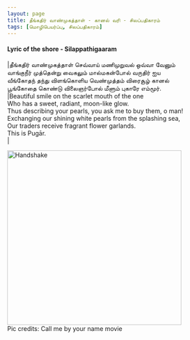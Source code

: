 ```yaml
---
layout: page
title: தீங்கதிர் வாண்முகத்தாள் - கானல் வரி - சிலப்பதிகாரம்
tags: [மொழிபெயர்ப்பு, சிலப்பதிகாரம்]
---
```


<!-- <a name="தீங்கதிர்_வாண்முகத்தாள்"></a>

## ஜூன் 22, 2020
### கானல் வரி - சிலப்பதிகாரம் -->
#### Lyric of the shore - Silappathigaaram

|தீங்கதிர் வாண்முகத்தாள் செவ்வாய் மணிமுறுவல் ஒவ்வா வேனும்<br>வாங்குநீர் முத்தென்று வைகலும் மால்மகன்போல் வருதிர் ஐய<br>வீங்கோதந் தந்து விளங்கொளிய வெண்முத்தம் விரைசூழ் கானல்<br>பூங்கோதை கொண்டு விலைஞர்போல் மீளும் புகாரே எம்மூர்.<br>|Beautiful smile on the scarlet mouth of the one<br>Who has a sweet, radiant, moon-like glow.<br>Thus describing your pearls, you ask me to buy them, o man!<br>Exchanging our shining white pearls from the splashing sea,<br>Our traders receive fragrant flower garlands.<br>This is Pugār.<br>|

<img src="{{ site.url }}/img/2020_06_22_ulagam_porukkudhillai_call_me_by_your_name_handshake.png" alt="Handshake" style="width:400px;"/><br>
Pic credits: Call me by your name movie

<br>